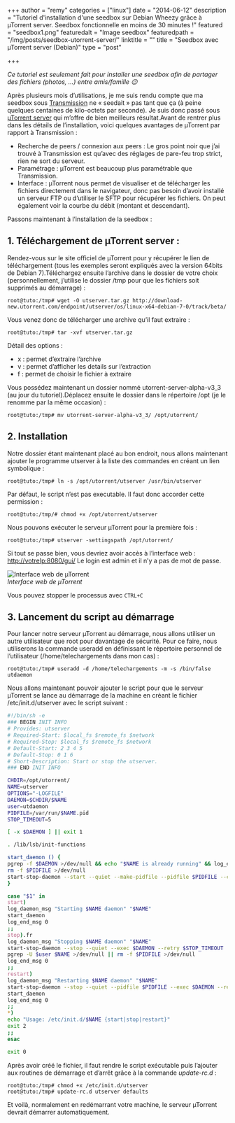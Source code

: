 +++
author = "remy"
categories = ["linux"]
date = "2014-06-12"
description = "Tutoriel d'installation d'une seedbox sur Debian Wheezy grâce à µTorrent server. Seedbox fonctionnelle en moins de 30 minutes !"
featured = "seedbox1.png"
featuredalt = "Image seedbox"
featuredpath = "/img/posts/seedbox-utorrent-server/"
linktitle = ""
title = "Seedbox avec µTorrent server (Debian)"
type = "post"

+++

*Ce tutoriel est seulement fait pour installer une seedbox afin de partager des fichiers (photos, …) entre amis/famille 😉*

Après plusieurs mois d’utilisations, je me suis rendu compte que ma seedbox sous [Transmission][transmissionWebSite] ne « seedait » pas tant que ça (à peine quelques centaines de kilo-octets par seconde). Je suis donc passé sous [µTorrent server][utorrentDownload] qui m’offre de bien meilleurs résultat.Avant de rentrer plus dans les détails de l’installation, voici quelques avantages de µTorrent par rapport à Transmission :

- Recherche de peers / connexion aux peers : Le gros point noir que j’ai trouvé à Transmission est qu’avec des réglages de pare-feu trop strict, rien ne sort du serveur.
- Paramétrage : µTorrent est beaucoup plus paramétrable que Transmission.
- Interface : µTorrent nous permet de visualiser et de télécharger les fichiers directement dans le navigateur, donc pas besoin d’avoir installé un serveur FTP ou d’utiliser le SFTP pour récupérer les fichiers. On peut également voir la courbe du débit (montant et descendant).

<!--more-->

Passons maintenant à l’installation de la seedbox :

## 1. Téléchargement de µTorrent server :

Rendez-vous sur le site officiel de µTorrent pour y récupérer le lien de téléchargement (tous les exemples seront expliqués avec la version 64bits de Debian 7).Téléchargez ensuite l’archive dans le dossier de votre choix (personnellement, j’utilise le dossier /tmp pour que les fichiers soit supprimés au démarrage) :

```shell
root@tuto:/tmp# wget -O utserver.tar.gz http://download-new.utorrent.com/endpoint/utserver/os/linux-x64-debian-7-0/track/beta/
```

Vous venez donc de télécharger une archive qu’il faut extraire :

```shell
root@tuto:/tmp# tar -xvf utserver.tar.gz
```

Détail des options :

- x : permet d’extraire l’archive
- v : permet d’afficher les details sur l’extraction
- f : permet de choisir le fichier à extraire

Vous possédez maintenant un dossier nommé utorrent-server-alpha-v3_3 (au jour du tutoriel).Déplacez ensuite le dossier dans le répertoire /opt (je le renomme par la même occasion) :
```shell
root@tuto:/tmp# mv utorrent-server-alpha-v3_3/ /opt/utorrent/
```
## 2. Installation

Notre dossier étant maintenant placé au bon endroit, nous allons maintenant ajouter le programme utserver à la liste des commandes en créant un lien symbolique :

```shell
root@tuto:/tmp# ln -s /opt/utorrent/utserver /usr/bin/utserver
```

Par défaut, le script n’est pas executable. Il faut donc accorder cette permission :

```shell
root@tuto:/tmp/# chmod +x /opt/utorrent/utserver
```

Nous pouvons exécuter le serveur µTorrent pour la première fois :

```shell
root@tuto:/tmp# utserver -settingspath /opt/utorrent/
```

Si tout se passe bien, vous devriez avoir accès à l’interface web : [http://votreIp:8080/gui/](http://votreIp:8080/gui/)
Le login est admin et il n’y a pas de mot de passe.

![Interface web de µTorrent][utorrentWebGUI]  
*Interface web de µTorrent*

Vous pouvez stopper le processus avec `CTRL+C`

## 3. Lancement du script au démarrage

Pour lancer notre serveur µTorrent au démarrage, nous allons utiliser un autre utilisateur que root pour davantage de sécurité. Pour ce faire, nous utiliserons la commande useradd en définissant le répertoire personnel de l’utilisateur (/home/telechargements dans mon cas) :

```shell
root@tuto:/tmp# useradd -d /home/telechargements -m -s /bin/false utdaemon
```

Nous allons maintenant pouvoir ajouter le script pour que le serveur µTorrent se lance au démarrage de la machine en créant le fichier /etc/init.d/utserver avec le script suivant :
```bash
#!/bin/sh -e
### BEGIN INIT INFO
# Provides: utserver
# Required-Start: $local_fs $remote_fs $network
# Required-Stop: $local_fs $remote_fs $network
# Default-Start: 2 3 4 5
# Default-Stop: 0 1 6
# Short-Description: Start or stop the utserver.
### END INIT INFO

CHDIR=/opt/utorrent/
NAME=utserver
OPTIONS="-LOGFILE"
DAEMON=$CHDIR/$NAME
user=utdaemon
PIDFILE=/var/run/$NAME.pid
STOP_TIMEOUT=5

[ -x $DAEMON ] || exit 1

. /lib/lsb/init-functions

start_daemon () {
pgrep -f $DAEMON >/dev/null && echo "$NAME is already running" && log_end_msg 1
rm -f $PIDFILE >/dev/null
start-stop-daemon --start --quiet --make-pidfile --pidfile $PIDFILE --chuid $user --chdir $CHDIR --background --exec $DAEMON -- $OPTIONS
}

case "$1" in
start)
log_daemon_msg "Starting $NAME daemon" "$NAME"
start_daemon
log_end_msg 0
;;
stop).fr
log_daemon_msg "Stopping $NAME daemon" "$NAME"
start-stop-daemon --stop --quiet --exec $DAEMON --retry $STOP_TIMEOUT || log_end_msg 1
pgrep -U $user $NAME >/dev/null || rm -f $PIDFILE >/dev/null
log_end_msg 0
;;
restart)
log_daemon_msg "Restarting $NAME daemon" "$NAME"
start-stop-daemon --stop --quiet --pidfile $PIDFILE --exec $DAEMON --retry $STOP_TIMEOUT || log_end_msg 1
start_daemon
log_end_msg 0
;;
*)
echo "Usage: /etc/init.d/$NAME {start|stop|restart}"
exit 2
;;
esac

exit 0
```

Après avoir créé le fichier, il faut rendre le script exécutable puis l’ajouter aux routines de démarrage et d’arrêt grâce à la commande *update-rc.d* :
```shell
root@tuto:/tmp# chmod +x /etc/init.d/utserver
root@tuto:/tmp# update-rc.d utserver defaults
```
Et voilà, normalement en redémarrant votre machine, le serveur µTorrent devrait démarrer automatiquement.

[transmissionWebSite]: https://www.transmissionbt.com/
[utorrentDownload]: http://www.utorrent.com/downloads/linux

[utorrentWebGUI]: /img/seedbox-utorrent-server/utorrent-gui.png
